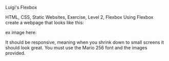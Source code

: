 Luigi's Flexbox

HTML, CSS, Static Websites, Exercise, Level 2, Flexbox
Using Flexbox create a webpage that looks like this:

ex image here:

It should be responsive, meaning when you shrink down to small screens it should look great.
You must use the Mario 256 font and the images provided.

